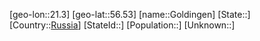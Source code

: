 ﻿---
location: [56.53,21.3]
type: City
tags:
- geo/City


SpocWebEntityId: 30495
isDeleted: false
confidential: public

---
[geo-lon::21.3]
[geo-lat::56.53]
[name::Goldingen]
[State::]
[Country::[Russia](geo/Continent/Europe/Russia.md)]
[StateId::]
[Population::]
[Unknown::]


